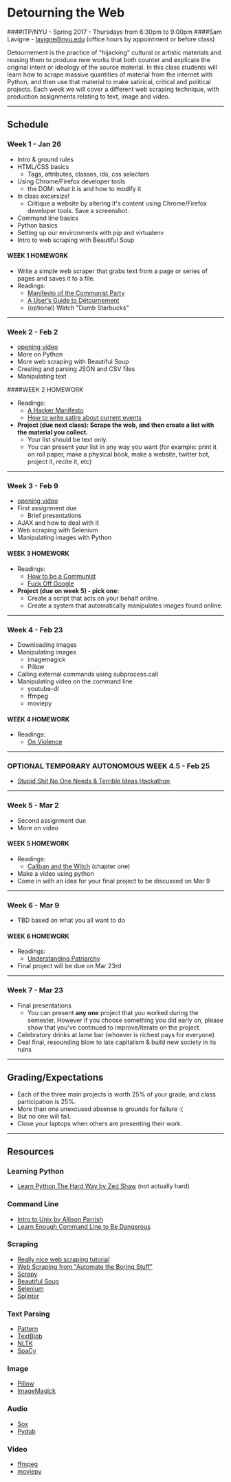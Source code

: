 # Detourning the Web
####ITP/NYU - Spring 2017 - Thursdays from 6:30pm to 9:00pm
####Sam Lavigne - lavigne@nyu.edu (office hours by appointment or before class)

Detournement is the practice of "hijacking" cultural or artistic materials and reusing them to produce new works that both counter and explicate the original intent or ideology of the source material. In this class students will learn how to scrape massive quantities of material from the internet with Python, and then use that material to make satirical, critical and political projects. Each week we will cover a different web scraping technique, with production assignments relating to text, image and video.

***

## Schedule

### Week 1 - Jan 26
* Intro & ground rules
* HTML/CSS basics
 	* Tags, attributes, classes, ids, css selectors
* Using Chrome/Firefox developer tools
	* the DOM: what it is and how to modify it
* In class excersize!	
	* Critique a website by altering it's content using Chrome/Firefox developer tools. Save a screenshot.
* Command line basics
* Python basics
* Setting up our environments with pip and virtualenv
* Intro to web scraping with Beautiful Soup

#### WEEK 1 HOMEWORK
* Write a simple web scraper that grabs text from a page or series of pages and saves it to a file.
* Readings:
	* [Manifesto of the Communist Party](https://www.marxists.org/archive/marx/works/1848/communist-manifesto/)
	* [A User’s Guide to Détournement](http://www.bopsecrets.org/SI/detourn.htm)
	* (optional) Watch "Dumb Starbucks"


***
 
### Week 2 - Feb 2 
* [opening video](https://www.youtube.com/watch?v=Id3G5UOl9lg)
* More on Python
* More web scraping with Beautiful Soup
* Creating and parsing JSON and CSV files
* Manipulating text

####WEEK 2 HOMEWORK
* Readings:
	* [A Hacker Manifesto](http://www.neme.org/texts/hacker-manifesto)
	* [How to write satire about current events](http://www.wikihow.com/Write-Satire-About-Current-Events)
* **Project (due next class): Scrape the web, and then create a list with the material you collect.**
 	* Your list should be text only.
	* You can present your list in any way you want (for example: print it on roll paper, make a physical book, make a website, twitter bot, project it, recite it, etc)

***

### Week 3 - Feb 9
* [opening video](https://www.youtube.com/watch?v=nbiEfr5FxEA)
* First assignment due
	* Brief presentations
* AJAX and how to deal with it
* Web scraping with Selenium
* Manipulating images with Python

#### WEEK 3 HOMEWORK
* Readings:
	* [How to be a Communist](http://www.wikihow.com/Be-a-Communist)
	* [Fuck Off Google](https://events.ccc.de/congress/2014/Fahrplan/system/attachments/2530/original/fuckoffgoogleeng.pdf)
* **Project (due on week 5) - pick one:**
	* Create a script that acts on your behalf online.
	* Create a system that automatically manipulates images found online. 

***

### Week 4 - Feb 23
* Downloading images
* Manipulating images
	* imagemagick
	* Pillow
* Calling external commands using subprocess.call
* Manipulating video on the command line
	* youtube-dl
	* ffmpeg
	* moviepy

	
#### WEEK 4 HOMEWORK
* Readings:
	* [On Violence](http://abahlali.org/files/On_Violence.pdf)

***

### OPTIONAL TEMPORARY AUTONOMOUS WEEK 4.5 - Feb 25
* [Stupid Shit No One Needs & Terrible Ideas Hackathon](http://stupidhackathon.com)
	
***


### Week 5 - Mar 2
* Second assignment due
* More on video

#### WEEK 5 HOMEWORK
* Readings:
	* [Caliban and the Witch](https://libcom.org/files/Caliban%20and%20the%20Witch.pdf) (chapter one)
* Make a video using python
* Come in with an idea for your final project to be discussed on Mar 9

***

### Week 6 - Mar 9
* TBD based on what you all want to do

#### WEEK 6 HOMEWORK
* Readings:
	* [Understanding Patriarchy](http://imaginenoborders.org/pdf/zines/UnderstandingPatriarchy.pdf)
* Final project will be due on Mar 23rd

***

### Week 7 - Mar 23
* Final presentations
	* You can present **any one** project that you worked during the semester. However if you choose something you did early on, please show that you've continued to improve/iterate on the project.
* Celebratory drinks at lame bar (whoever is richest pays for everyone)
* Deal final, resounding blow to late capitalism & build new society in its ruins

*** 

## Grading/Expectations

* Each of the three main projects is worth 25% of your grade, and class participation is 25%.
* More than one unexcused absense is grounds for failure :(
* But no one will fail.
* Close your laptops when others are presenting their work.

***

## Resources

### Learning Python
* [Learn Python The Hard Way by Zed Shaw](https://learnpythonthehardway.org/book/) (not actually hard)

### Command Line
* [Intro to Unix by Allison Parrish](http://www.decontextualize.com/teaching/rwet/introduction-and-unix-tutorial/)
* [Learn Enough Command Line to Be Dangerous](https://www.learnenough.com/command-line-tutorial)

### Scraping
* [Really nice web scraping tutorial](https://first-web-scraper.readthedocs.io/en/latest/)
* [Web Scraping from "Automate the Boring Stuff"](https://automatetheboringstuff.com/chapter11/)
* [Scrapy](https://scrapy.org/)
* [Beautiful Soup](https://www.crummy.com/software/BeautifulSoup/)
* [Selenium](http://selenium-python.readthedocs.io/)
* [Splinter](http://splinter.readthedocs.io/en/latest/index.html)

### Text Parsing
* [Pattern](http://www.clips.ua.ac.be/pages/pattern-en)
* [TextBlob](https://textblob.readthedocs.io/)
* [NLTK](http://www.nltk.org/)
* [SpaCy](https://spacy.io/)

### Image
* [Pillow](https://pillow.readthedocs.io/en/4.0.x/)
* [ImageMagick](https://www.imagemagick.org/script/index.php)

### Audio
* [Sox](http://sox.sourceforge.net/)
* [Pydub](http://pydub.com/)

### Video
* [ffmpeg](https://ffmpeg.org/)
* [moviepy](http://zulko.github.io/moviepy/)
